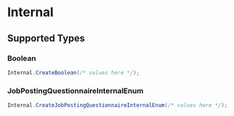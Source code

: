 # Internal


## Supported Types

### Boolean

```csharp
Internal.CreateBoolean(/* values here */);
```

### JobPostingQuestionnaireInternalEnum

```csharp
Internal.CreateJobPostingQuestionnaireInternalEnum(/* values here */);
```

